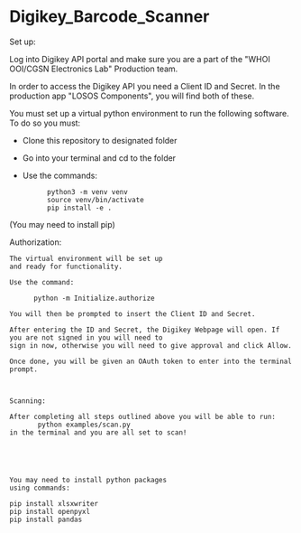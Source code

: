 # Digikey_Barcode_Scanner


Set up:

  Log into Digikey API portal and make sure you 
  are a part of the "WHOI OOI/CGSN Electronics Lab" Production team.
  
  In order to access the Digikey API you need a Client ID and Secret.
  In the production app "LOSOS Components", you will find both of these. 
  
  You must set up a virtual python environment to run the following software.
  To do so you must: 
  - Clone this repository to designated folder
  - Go into your terminal and cd to the folder
  - Use the commands:
  
              python3 -m venv venv
              source venv/bin/activate
              pip install -e .
              
  (You may need to install pip)
          
          

Authorization:

    The virtual environment will be set up 
    and ready for functionality.
    
    Use the command: 
    
          python -m Initialize.authorize
          
    You will then be prompted to insert the Client ID and Secret.
    
    After entering the ID and Secret, the Digikey Webpage will open. If you are not signed in you will need to 
    sign in now, otherwise you will need to give approval and click Allow.
    
    Once done, you will be given an OAuth token to enter into the terminal prompt.
   
   
   
    Scanning:
    
    After completing all steps outlined above you will be able to run:
           python examples/scan.py
    in the terminal and you are all set to scan!
    
    
    
    
    
    You may need to install python packages
    using commands:
    
    pip install xlsxwriter
    pip install openpyxl
    pip install pandas
                              
    
  
  
